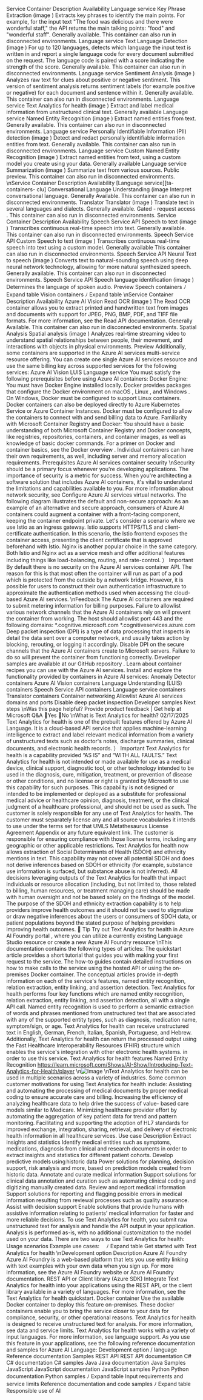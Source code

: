 Service
Container
Description
Availability
Language
service
Key Phrase
Extraction
(image
)
Extracts key phrases to identify the
main points. For example, for the input
text "The food was delicious and there
were wonderful staff," the API returns
the main talking points: "food" and
"wonderful staff".
Generally
available.
This container
can also run in
disconnected
environments.
Language
service
Text Language
Detection
(image
)
For up to 120 languages, detects which
language the input text is written in and
report a single language code for every
document submitted on the request.
The language code is paired with a
score indicating the strength of the
score.
Generally
available.
This container
can also run in
disconnected
environments.
Language
service
Sentiment
Analysis (image
)
Analyzes raw text for clues about
positive or negative sentiment. This
version of sentiment analysis returns
sentiment labels (for example positive
or negative) for each document and
sentence within it.
Generally
available.
This container
can also run in
disconnected
environments.
Language
service
Text Analytics for
health (image
)
Extract and label medical information
from unstructured clinical text.
Generally
available
Language
service
Named Entity
Recognition
(image
)
Extract named entities from text.
Generally
available.
This container
can also run in
disconnected
environments.
Language
service
Personally
Identifiable
Information (PII)
detection
(image
)
Detect and redact personally
identifiable information entities from
text.
Generally
available.
This container
can also run in
disconnected
environments.
Language
service
Custom Named
Entity Recognition
(image
)
Extract named entities from text, using
a custom model you create using your
data.
Generally
available
Language
service
Summarization
(image
)
Summarize text from various sources.
Public preview.
This container
can also run in
disconnected
environments.
\nService
Container
Description
Availability
[Language
service][ta-
containers-
clu]
Conversational
Language
Understanding
(image
Interpret conversational language.
Generally
Available.
This container
can also run in
disconnected
environments.
Translator
Translator
(image
)
Translate text in several languages and
dialects.
Generally
available. Gated -
request access
.
This container
can also run in
disconnected
environments.
Service
Container
Description
Availability
Speech
Service
API
Speech to text
(image
)
Transcribes continuous real-time
speech into text.
Generally available.
This container can also
run in disconnected
environments.
Speech
Service
API
Custom Speech to
text (image
)
Transcribes continuous real-time
speech into text using a custom
model.
Generally available
This container can also
run in disconnected
environments.
Speech
Service
API
Neural Text to
speech (image
)
Converts text to natural-sounding
speech using deep neural network
technology, allowing for more
natural synthesized speech.
Generally available.
This container can also
run in disconnected
environments.
Speech
Service
API
Speech language
identification
(image
)
Determines the language of spoken
audio.
Preview
Speech containers
ﾉ
Expand table
Vision containers
ﾉ
Expand table
\nService
Container
Description
Availability
Azure AI
Vision
Read OCR
(image
)
The Read OCR container allows you to extract
printed and handwritten text from images and
documents with support for JPEG, PNG, BMP,
PDF, and TIFF file formats. For more
information, see the Read API documentation.
Generally Available.
This container can
also run in
disconnected
environments.
Spatial
Analysis
Spatial
analysis
(image
)
Analyzes real-time streaming video to
understand spatial relationships between
people, their movement, and interactions with
objects in physical environments.
Preview
Additionally, some containers are supported in the Azure AI services multi-service
resource offering. You can create one single Azure AI services resource and use the same
billing key across supported services for the following services:
Azure AI Vision
LUIS
Language service
You must satisfy the following prerequisites before using Azure AI containers:
Docker Engine: You must have Docker Engine installed locally. Docker provides
packages that configure the Docker environment on macOS
, Linux
, and Windows
.
On Windows, Docker must be configured to support Linux containers. Docker containers
can also be deployed directly to Azure Kubernetes Service or Azure Container Instances.
Docker must be configured to allow the containers to connect with and send billing data
to Azure.
Familiarity with Microsoft Container Registry and Docker: You should have a basic
understanding of both Microsoft Container Registry and Docker concepts, like registries,
repositories, containers, and container images, as well as knowledge of basic docker
commands.
For a primer on Docker and container basics, see the Docker overview
.
Individual containers can have their own requirements, as well, including server and
memory allocation requirements.
Prerequisites
Azure AI services container security
\nSecurity should be a primary focus whenever you're developing applications. The
importance of security is a metric for success. When you're architecting a software
solution that includes Azure AI containers, it's vital to understand the limitations and
capabilities available to you. For more information about network security, see
Configure Azure AI services virtual networks.
The following diagram illustrates the default and non-secure approach:
As an example of an alternative and secure approach, consumers of Azure AI containers
could augment a container with a front-facing component, keeping the container
endpoint private. Let's consider a scenario where we use Istio
 as an ingress gateway.
Istio supports HTTPS/TLS and client-certificate authentication. In this scenario, the Istio
frontend exposes the container access, presenting the client certificate that is approved
beforehand with Istio.
Nginx
 is another popular choice in the same category. Both Istio and Nginx act as a
service mesh and offer additional features including things like load-balancing, routing,
and rate-control.
） Important
By default there is no security on the Azure AI services container API. The reason for
this is that most often the container will run as part of a pod which is protected
from the outside by a network bridge. However, it is possible for users to construct
their own authentication infrastructure to approximate the authentication methods
used when accessing the cloud-based Azure AI services.
\nFeedback
The Azure AI containers are required to submit metering information for billing
purposes. Failure to allowlist various network channels that the Azure AI containers rely
on will prevent the container from working.
The host should allowlist port 443 and the following domains:
*.cognitive.microsoft.com
*.cognitiveservices.azure.com
Deep packet inspection (DPI)
 is a type of data processing that inspects in detail the
data sent over a computer network, and usually takes action by blocking, rerouting, or
logging it accordingly.
Disable DPI on the secure channels that the Azure AI containers create to Microsoft
servers. Failure to do so will prevent the container from functioning correctly.
Developer samples are available at our GitHub repository
.
Learn about container recipes you can use with the Azure AI services.
Install and explore the functionality provided by containers in Azure AI services:
Anomaly Detector containers
Azure AI Vision containers
Language Understanding (LUIS) containers
Speech Service API containers
Language service containers
Translator containers
Container networking
Allowlist Azure AI services domains and ports
Disable deep packet inspection
Developer samples
Next steps
\nWas this page helpful?
Provide product feedback 
| Get help at Microsoft Q&A
Yes
No
\nWhat is Text Analytics for health?
02/17/2025
Text Analytics for health is one of the prebuilt features offered by Azure AI Language. It is a
cloud-based API service that applies machine-learning intelligence to extract and label relevant
medical information from a variety of unstructured texts such as doctor's notes, discharge
summaries, clinical documents, and electronic health records.
） Important
Text Analytics for health is a capability provided “AS IS” and “WITH ALL FAULTS.” Text
Analytics for health is not intended or made available for use as a medical device, clinical
support, diagnostic tool, or other technology intended to be used in the diagnosis, cure,
mitigation, treatment, or prevention of disease or other conditions, and no license or right
is granted by Microsoft to use this capability for such purposes. This capability is not
designed or intended to be implemented or deployed as a substitute for professional
medical advice or healthcare opinion, diagnosis, treatment, or the clinical judgment of a
healthcare professional, and should not be used as such. The customer is solely
responsible for any use of Text Analytics for health. The customer must separately license
any and all source vocabularies it intends to use under the terms set for that UMLS
Metathesaurus License Agreement Appendix
 or any future equivalent link. The
customer is responsible for ensuring compliance with those license terms, including any
geographic or other applicable restrictions.
Text Analytics for health now allows extraction of Social Determinants of Health (SDOH)
and ethnicity mentions in text. This capability may not cover all potential SDOH and does
not derive inferences based on SDOH or ethnicity (for example, substance use information
is surfaced, but substance abuse is not inferred). All decisions leveraging outputs of the
Text Analytics for health that impact individuals or resource allocation (including, but not
limited to, those related to billing, human resources, or treatment managing care) should
be made with human oversight and not be based solely on the findings of the model. The
purpose of the SDOH and ethnicity extraction capability is to help providers improve
health outcomes and it should not be used to stigmatize or draw negative inferences
about the users or consumers of SDOH data, or patient populations beyond the stated
purpose of helping providers improving health outcomes.
 Tip
Try out Text Analytics for health in Azure AI Foundry portal
, where you can utilize a
currently existing Language Studio resource or create a new Azure AI Foundry resource
\nThis documentation contains the following types of articles:
The quickstart article provides a short tutorial that guides you with making your first
request to the service.
The how-to guides contain detailed instructions on how to make calls to the service
using the hosted API or using the on-premises Docker container.
The conceptual articles provide in-depth information on each of the service's features,
named entity recognition, relation extraction, entity linking, and assertion detection.
Text Analytics for health performs four key functions which are named entity recognition,
relation extraction, entity linking, and assertion detection, all with a single API call.
Named entity recognition is used to perform a semantic extraction of words and phrases
mentioned from unstructured text that are associated with any of the supported entity
types, such as diagnosis, medication name, symptom/sign, or age.
Text Analytics for health can receive unstructured text in English, German, French, Italian,
Spanish, Portuguese, and Hebrew.
Additionally, Text Analytics for health can return the processed output using the Fast
Healthcare Interoperability Resources (FHIR) structure which enables the service's integration
with other electronic health systems.
in order to use this service.
Text Analytics for health features
Named Entity Recognition
https://learn.microsoft.com/Shows/AI-Show/Introducing-Text-Analytics-for-Health/player
\n![Image](images/page1288_image1.png)
\nText Analytics for health can be used in multiple scenarios across a variety of industries. Some
common customer motivations for using Text Analytics for health include:
Assisting and automating the processing of medical documents by proper medical coding
to ensure accurate care and billing.
Increasing the efficiency of analyzing healthcare data to help drive the success of value-
based care models similar to Medicare.
Minimizing healthcare provider effort by automating the aggregation of key patient data
for trend and pattern monitoring.
Facilitating and supporting the adoption of HL7 standards for improved exchange,
integration, sharing, retrieval, and delivery of electronic health information in all
healthcare services.
Use case
Description
Extract insights and statistics
Identify medical entities such as symptoms, medications, diagnosis from
clinical and research documents in order to extract insights and statistics
for different patient cohorts.
Develop predictive
models using historic data
Power solutions for planning, decision support, risk analysis and more,
based on prediction models created from historic data.
Annotate and curate medical
information
Support solutions for clinical data annotation and curation such as
automating clinical coding and digitizing manually created data.
Review and report medical
information
Support solutions for reporting and flagging possible errors in medical
information resulting from reviewal processes such as quality assurance.
Assist with decision support
Enable solutions that provide humans with assistive information relating
to patients’ medical information for faster and more reliable decisions.
To use Text Analytics for health, you submit raw unstructured text for analysis and handle the
API output in your application. Analysis is performed as-is, with no additional customization to
the model used on your data. There are two ways to use Text Analytics for health:
Usage scenarios
Example use cases: 
ﾉ
Expand table
Get started with Text Analytics for health
\nDevelopment
option
Description
Azure AI Foundry
Azure AI Foundry is a web-based platform that lets you use entity linking with
text examples with your own data when you sign up. For more information, see
the Azure AI Foundry website
 or Azure AI Foundry documentation.
REST API or Client
library (Azure SDK)
Integrate Text Analytics for health into your applications using the REST API, or
the client library available in a variety of languages. For more information, see the
Text Analytics for health quickstart.
Docker container
Use the available Docker container to deploy this feature on-premises. These
docker containers enable you to bring the service closer to your data for
compliance, security, or other operational reasons.
Text Analytics for health is designed to receive unstructured text for analysis. For more
information, see data and service limits.
Text Analytics for health works with a variety of input languages. For more information, see
language support.
As you use this feature in your applications, see the following reference documentation and
samples for Azure AI Language:
Development option / language
Reference documentation
Samples
REST API
REST API documentation
C#
C# documentation
C# samples
Java
Java documentation
Java Samples
JavaScript
JavaScript documentation
JavaScript samples
Python
Python documentation
Python samples
ﾉ
Expand table
Input requirements and service limits
Reference documentation and code samples
ﾉ
Expand table
Responsible use of AI